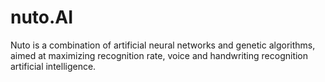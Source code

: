 # nuto.AI
Nuto is a combination of artificial neural networks and genetic algorithms, aimed at maximizing recognition rate, voice and handwriting recognition artificial intelligence.
